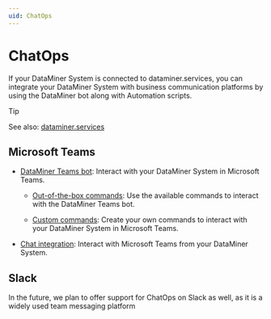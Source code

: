 ```yaml
---
uid: ChatOps
---
```


# ChatOps

If your DataMiner System is connected to dataminer.services, you can integrate your DataMiner System with business communication platforms by using the DataMiner bot along with Automation scripts.

> [!TIP]
> See also: [dataminer.services](xref:AboutCloudPlatform)

## Microsoft Teams

- [DataMiner Teams bot](xref:DataMiner_Teams_bot): Interact with your DataMiner System in Microsoft Teams.

  - [Out-of-the-box commands](xref:DataMiner_Teams_bot#available-commands): Use the available commands to interact with the DataMiner Teams bot.

  - [Custom commands](xref:DataMiner_Teams_bot#adding-custom-commands-for-the-teams-bot-to-a-dms): Create your own commands to interact with your DataMiner System in Microsoft Teams.

- [Chat integration](xref:Microsoft_Teams_Chat_Integration): Interact with Microsoft Teams from your DataMiner System.

## Slack

In the future, we plan to offer support for ChatOps on Slack as well, as it is a widely used team messaging platform

